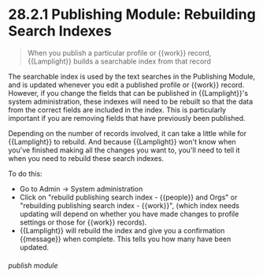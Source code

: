 # 28.2.1    Publishing Module: Rebuilding Search Indexes

> When you publish a particular profile or {{work}} record, {{Lamplight}} builds a searchable index from that record

The searchable index is used by the text searches in the Publishing Module, and is updated whenever you edit a published profile or {{work}} record. However, if you change the fields that can be published in {{Lamplight}}'s system administration, these indexes will need to be rebuilt so that the data from the correct fields are included in the index. This is particularly important if you are removing fields that have previously been published.

Depending on the number of records involved, it can take a little while for {{Lamplight}} to rebuild. And because {{Lamplight}} won't know when you've finished making all the changes you want to, you'll need to tell it when you need to rebuild these search indexes.

To do this:
- Go to Admin -> System administration
- Click on "rebuild publishing search index - {{people}} and Orgs" or "rebuilding publishing search index - {{work}}", (which index needs updating will depend on whether you have made changes to profile settings or those for {{work}} records).
- {{Lamplight}} will rebuild the index and give you a confirmation {{message}} when complete. This tells you how many have been updated. 


###### publish module

